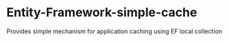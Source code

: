 # Entity-Framework-simple-cache
Provides simple mechanism for application caching using EF local collection
